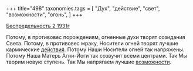 +++
title="498"
taxonomies.tags = [
 "Дух",
 "действие",
 "свет",
 "возможности",
 "огонь",
]
+++

[Беспредельность 2 1931г](/agni/1931)

Потому, в противовес порождениям, огненные духи творят созидания Света. Потому, в противовес мраку, Носители огней творят лучшие кармические [действия](/tags/действие). Потому Наши Носители огней так напряжены. Потому Наша Матерь Агни-Йоги так созвучит всеми центрами. Так Мы творим новую ступень. Так Мы напрягаем лучшие [возможности](/tags/возможности).   

